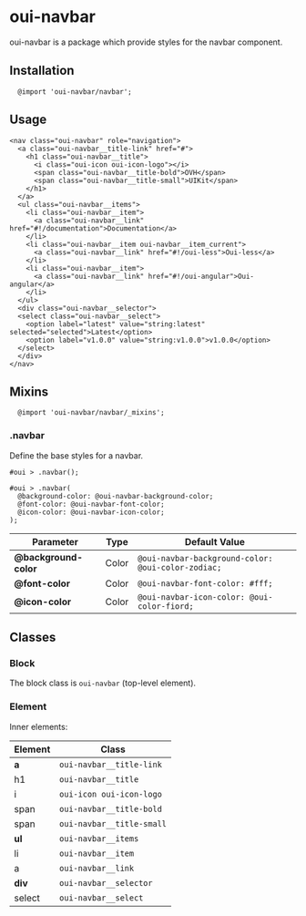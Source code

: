 # oui-navbar

<component-status cx-design="none" ux="prototype"></component-status>

oui-navbar is a package which provide styles for the navbar component.

## Installation

```less
  @import 'oui-navbar/navbar';
```

## Usage

```html:preview
<nav class="oui-navbar" role="navigation">
  <a class="oui-navbar__title-link" href="#">
    <h1 class="oui-navbar__title">
      <i class="oui-icon oui-icon-logo"></i>
      <span class="oui-navbar__title-bold">OVH</span>
      <span class="oui-navbar__title-small">UIKit</span>
    </h1>
  </a>
  <ul class="oui-navbar__items">
    <li class="oui-navbar__item">
      <a class="oui-navbar__link" href="#!/documentation">Documentation</a>
    </li>
    <li class="oui-navbar__item oui-navbar__item_current">
      <a class="oui-navbar__link" href="#!/oui-less">Oui-less</a>
    </li>
    <li class="oui-navbar__item">
      <a class="oui-navbar__link" href="#!/oui-angular">Oui-angular</a>
    </li>
  </ul>
  <div class="oui-navbar__selector">
  <select class="oui-navbar__select">
    <option label="latest" value="string:latest" selected="selected">Latest</option>
    <option label="v1.0.0" value="string:v1.0.0">v1.0.0</option>
  </select>
  </div>
</nav>
```

## Mixins

```less
  @import 'oui-navbar/navbar/_mixins';
```

### .navbar

Define the base styles for a navbar.

```less
#oui > .navbar();
```

```less
#oui > .navbar(
  @background-color: @oui-navbar-background-color;
  @font-color: @oui-navbar-font-color;
  @icon-color: @oui-navbar-icon-color;
);
```

| Parameter             | Type    | Default Value                                       |
| --------------------- | ------- | --------------------------------------------------- |
| __@background-color__ | Color   | `@oui-navbar-background-color: @oui-color-zodiac;`  |
| __@font-color__       | Color   | `@oui-navbar-font-color: #fff;`                     |
| __@icon-color__       | Color   | `@oui-navbar-icon-color: @oui-color-fiord;`         |

## Classes

### Block

The block class is `oui-navbar` (top-level element).

### Element

Inner elements:

| Element                   | Class                                            |
| ------------------------- | ------------------------------------------------ |
| __a__                     | `oui-navbar__title-link`                         |
|   h1                      | `oui-navbar__title`                              |
|     i                     | `oui-icon oui-icon-logo`                         |
|     span                  | `oui-navbar__title-bold`                         |
|     span                  | `oui-navbar__title-small`                        |
| __ul__                    | `oui-navbar__items`                              |
|   li                      | `oui-navbar__item`                               |
|     a                     | `oui-navbar__link`                               |
| __div__                   | `oui-navbar__selector`                           |
|   select                  | `oui-navbar__select`                             |
